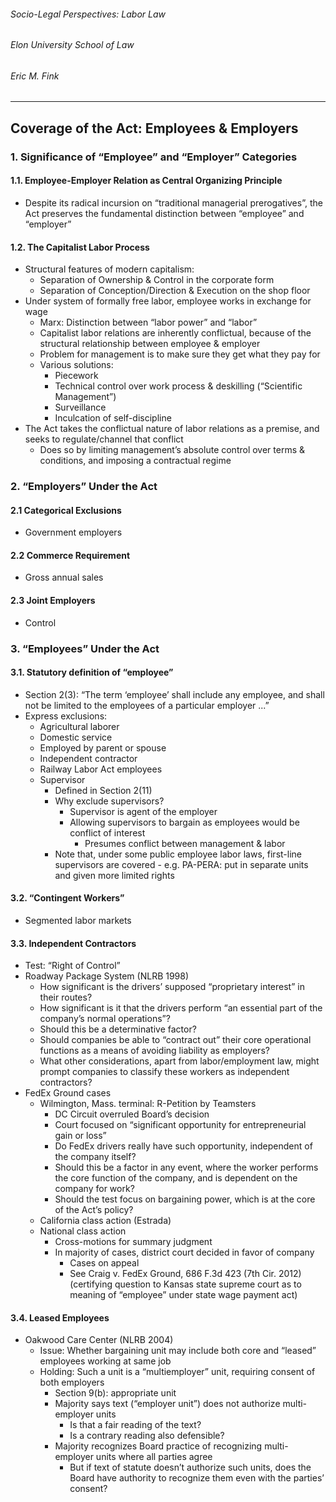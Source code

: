 ###### Socio-Legal Perspectives: Labor Law
###### Elon University School of Law
###### Eric M. Fink
***

## Coverage of the Act: Employees & Employers

### 1. Significance of “Employee” and “Employer” Categories 

#### 1.1. Employee-Employer Relation as Central Organizing Principle
- Despite its radical incursion on “traditional managerial prerogatives”, the Act preserves the fundamental distinction between “employee” and “employer”

#### 1.2. The Capitalist Labor Process
- Structural features of modern capitalism:
	- Separation of Ownership & Control in the corporate form
	- Separation of Conception/Direction & Execution on the shop floor
- Under system of formally free labor, employee works in exchange for wage
	- Marx: Distinction between “labor power” and “labor”
	- Capitalist labor relations are inherently conflictual, because of the structural relationship between employee & employer
	- Problem for management is to make sure they get what they pay for
	- Various solutions:
		- Piecework
		- Technical control over work process & deskilling (“Scientific Management”)
		- Surveillance 
		- Inculcation of self-discipline
- The Act takes the conflictual nature of labor relations as a premise, and seeks to regulate/channel that conflict
	- Does so by limiting management’s absolute control over terms & conditions, and imposing a contractual regime  

### 2. “Employers” Under the Act
#### 2.1 Categorical Exclusions
- Government employers

#### 2.2 Commerce Requirement
- Gross annual sales

#### 2.3 Joint Employers
- Control 

### 3. “Employees” Under the Act

#### 3.1. Statutory definition of “employee”
- Section 2(3): “The term ‘employee’ shall include any employee, and shall not be limited to the employees of a particular employer ...”
- Express exclusions:
	- Agricultural laborer
	- Domestic service
	- Employed by parent or spouse
	- Independent contractor
	- Railway Labor Act employees
	- Supervisor
		- Defined in Section 2(11)
		- Why exclude supervisors?
			- Supervisor is agent of the employer
			- Allowing supervisors to bargain as employees would be conflict of interest
				- Presumes conflict between management & labor
		- Note that, under some public employee labor laws, first-line supervisors are covered
				- e.g. PA-PERA: put in separate units and given more limited rights

#### 3.2. “Contingent Workers”
- Segmented labor markets

#### 3.3. Independent Contractors
- Test: “Right of Control”
- Roadway Package System (NLRB 1998)
	- How significant is the drivers’ supposed “proprietary interest” in their routes?
	- How significant is it that the drivers perform “an essential part of the company’s normal operations”?
	- Should this be a determinative factor?
	- Should companies be able to “contract out” their core operational functions as a means of avoiding liability as employers? 
	- What other considerations, apart from labor/employment law, might prompt companies to classify these workers as independent contractors? 
- FedEx Ground cases
	- Wilmington, Mass. terminal: R-Petition by Teamsters
		- DC Circuit overruled Board’s decision
		- Court focused on “significant opportunity for entrepreneurial gain or loss” 
		- Do FedEx drivers really have such opportunity, independent of the company itself?
		- Should this be a factor in any event, where the worker performs the core function of the company, and is dependent on the company for work? 
		- Should the test focus on bargaining power, which is at the core of the Act’s policy? 
	- California class action (Estrada)
	- National class action
		- Cross-motions for summary judgment
		- In majority of cases, district court decided in favor of company
			- Cases on appeal
			- See Craig v. FedEx Ground, 686 F.3d 423 (7th Cir. 2012) (certifying question to Kansas state supreme court as to meaning of “employee” under state wage payment act)

#### 3.4. Leased Employees
- Oakwood Care Center (NLRB 2004)
	- Issue: Whether bargaining unit may include both core and “leased” employees working at same job
	- Holding: Such a unit is a “multiemployer” unit, requiring consent of both employers
		- Section 9(b): appropriate unit
		- Majority says text (“employer unit”) does not authorize multi-employer units
			- Is that a fair reading of the text?
			- Is a contrary reading also defensible? 
		- Majority recognizes Board practice of recognizing multi-employer units where all parties agree
			- But if text of statute doesn’t authorize such units, does the Board have authority to recognize them even with the parties’ consent? 